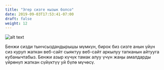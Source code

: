 ```yaml
---
title: "Эгер сизге кызык болсо"
date: 2019-09-03T17:53:41-07:00
draft: false
weight: 12
---
```


![alt text](../media/benji-and-me-sm.png "Бенжи экөөбүздүн сүрөтүбүз")

Бенжи сизди тынчсыздандырышы мүмкүн, бирок биз сизге анын үйүн сиз куруп жаткан веб-сайт сыяктуу веб-сайт аркылуу тапканын айтууга кубанычтабыз. Бенжи азыр күчүк тамак алуу үчүн жаңы амалдарды үйрөнүп жаткан сүйүктүү уй бүлө мүчөсү.